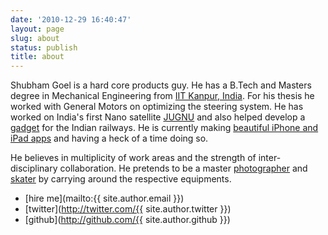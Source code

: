 ```yaml
---
date: '2010-12-29 16:40:47'
layout: page
slug: about
status: publish
title: about
---
```

Shubham Goel is a hard core products guy. He has a B.Tech and Masters degree in Mechanical Engineering from [IIT Kanpur, India](http://www.iitk.ac.in/). For his thesis he worked with General Motors on optimizing the steering system. He has worked on India's first Nano satellite [JUGNU](http://www.iitk.ac.in/me/jugnu/index.htm) and also helped develop a [gadget](http://momsiitk.wordpress.com/moms/) for the Indian railways. He is currently making [beautiful iPhone and iPad apps](http://whatanapp.com) and having a heck of a time doing so.

He believes in multiplicity of work areas and the strength of inter-disciplinary collaboration. He pretends to be a master [photographer](http://www.canon.co.uk/for_home/product_finder/cameras/digital_slr/EOS_500D/) and [skater](http://www.k2skates.com/inline-skates/il-capo) by carrying around the respective equipments.

- [hire me](mailto:{{ site.author.email }})
- [twitter](http://twitter.com/{{ site.author.twitter }})
- [github](http://github.com/{{ site.author.github }})






